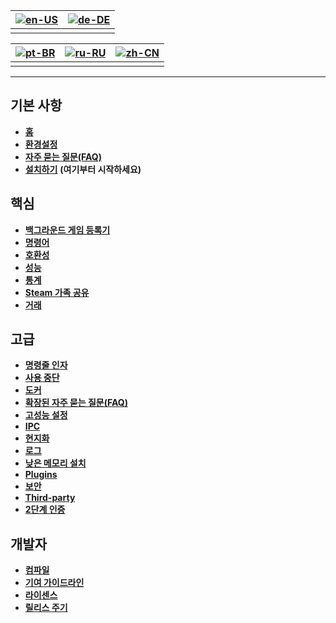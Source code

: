 | [![en-US](https://raw.githubusercontent.com/hjnilsson/country-flags/master/png100px/us.png)](https://github.com/JustArchiNET/ArchiSteamFarm/wiki/Home) | [![de-DE](https://raw.githubusercontent.com/hjnilsson/country-flags/master/png100px/de.png)](https://github.com/JustArchiNET/ArchiSteamFarm/wiki/Home-de-DE) |
| ------------------------------------------------------------------------------------------------------------------------------------------------------ | ------------------------------------------------------------------------------------------------------------------------------------------------------------ |
|                                                                                                                                                        |                                                                                                                                                              |

| [![pt-BR](https://raw.githubusercontent.com/hjnilsson/country-flags/master/png100px/br.png)](https://github.com/JustArchiNET/ArchiSteamFarm/wiki/Home-pt-BR) | [![ru-RU](https://raw.githubusercontent.com/hjnilsson/country-flags/master/png100px/ru.png)](https://github.com/JustArchiNET/ArchiSteamFarm/wiki/Home-ru-RU) | [![zh-CN](https://raw.githubusercontent.com/hjnilsson/country-flags/master/png100px/cn.png)](https://github.com/JustArchiNET/ArchiSteamFarm/wiki/Home-zh-CN) |
| ------------------------------------------------------------------------------------------------------------------------------------------------------------ | ------------------------------------------------------------------------------------------------------------------------------------------------------------ | ------------------------------------------------------------------------------------------------------------------------------------------------------------ |
|                                                                                                                                                              |                                                                                                                                                              |                                                                                                                                                              |

* * *

## 기본 사항

* **[홈](https://github.com/JustArchiNET/ArchiSteamFarm/wiki/Home-ko-KR)**
* **[환경설정](https://github.com/JustArchiNET/ArchiSteamFarm/wiki/Configuration-ko-KR)**
* **[자주 묻는 질문(FAQ)](https://github.com/JustArchiNET/ArchiSteamFarm/wiki/FAQ-ko-KR)**
* **[설치하기](https://github.com/JustArchiNET/ArchiSteamFarm/wiki/Setting-up-ko-KR)** **(여기부터 시작하세요)**

## 핵심

* **[백그라운드 게임 등록기](https://github.com/JustArchiNET/ArchiSteamFarm/wiki/Background-games-redeemer-ko-KR)**
* **[명령어](https://github.com/JustArchiNET/ArchiSteamFarm/wiki/Commands-ko-KR)**
* **[호환성](https://github.com/JustArchiNET/ArchiSteamFarm/wiki/Compatibility-ko-KR)**
* **[성능](https://github.com/JustArchiNET/ArchiSteamFarm/wiki/Performance-ko-KR)**
* **[통계](https://github.com/JustArchiNET/ArchiSteamFarm/wiki/Statistics-ko-KR)**
* **[Steam 가족 공유](https://github.com/JustArchiNET/ArchiSteamFarm/wiki/Steam-Family-Sharing-ko-KR)**
* **[거래](https://github.com/JustArchiNET/ArchiSteamFarm/wiki/Trading-ko-KR)**

## 고급

* **[명령줄 인자](https://github.com/JustArchiNET/ArchiSteamFarm/wiki/Command-line-arguments-ko-KR)**
* **[사용 중단](https://github.com/JustArchiNET/ArchiSteamFarm/wiki/Deprecation-ko-KR)**
* **[도커](https://github.com/JustArchiNET/ArchiSteamFarm/wiki/Docker-ko-KR)**
* **[확장된 자주 묻는 질문(FAQ)](https://github.com/JustArchiNET/ArchiSteamFarm/wiki/Extended-FAQ-ko-KR)**
* **[고성능 설정](https://github.com/JustArchiNET/ArchiSteamFarm/wiki/High-performance-setup-ko-KR)**
* **[IPC](https://github.com/JustArchiNET/ArchiSteamFarm/wiki/IPC-ko-KR)**
* **[현지화](https://github.com/JustArchiNET/ArchiSteamFarm/wiki/Localization-ko-KR)**
* **[로그](https://github.com/JustArchiNET/ArchiSteamFarm/wiki/Logging-ko-KR)**
* **[낮은 메모리 설치](https://github.com/JustArchiNET/ArchiSteamFarm/wiki/Low-memory-setup-ko-KR)**
* **[Plugins](https://github.com/JustArchiNET/ArchiSteamFarm/wiki/Plugins)**
* **[보안](https://github.com/JustArchiNET/ArchiSteamFarm/wiki/Security)**
* **[Third-party](https://github.com/JustArchiNET/ArchiSteamFarm/wiki/Third-party)**
* **[2단계 인증](https://github.com/JustArchiNET/ArchiSteamFarm/wiki/Two-factor-authentication)**

## 개발자

* **[컴파일](https://github.com/JustArchiNET/ArchiSteamFarm/wiki/Compilation-ko-KR)**
* **[기여 가이드라인](https://github.com/JustArchiNET/ArchiSteamFarm/blob/master/.github/CONTRIBUTING.md)**
* **[라이센스](https://github.com/JustArchiNET/ArchiSteamFarm/wiki/License-ko-KR)**
* **[릴리스 주기](https://github.com/JustArchiNET/ArchiSteamFarm/wiki/Release-cycle-ko-KR)**